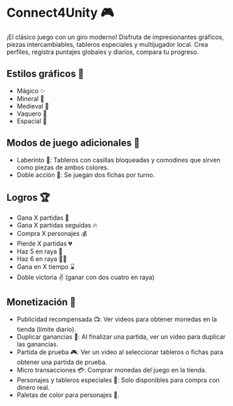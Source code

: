 # Connect4Unity 🎮

¡El clásico juego con un giro moderno! Disfruta de impresionantes gráficos, piezas intercambiables, tableros especiales y multijugador local. Crea perfiles, registra puntajes globales y diarios, compara tu progreso.

## Estilos gráficos 🎨
- Mágico ✨
- Mineral 💎
- Medieval 🏰
- Vaquero 🤠
- Espacial 🚀

## Modos de juego adicionales 🔄
- Laberinto 🧩: Tableros con casillas bloqueadas y comodines que sirven como piezas de ambos colores.
- Doble acción 🏁: Se juegan dos fichas por turno.

## Logros 🏆
- Gana X partidas 🏅
- Gana X partidas seguidas 🔥
- Compra X personajes 💰
- Pierde X partidas 💔
- Haz 5 en raya 🎯
- Haz 6 en raya 🎯🎯
- Gana en X tiempo ⌛
- Doble victoria ✌️ (ganar con dos cuatro en raya)

## Monetización 💸
- Publicidad recompensada 📺: Ver videos para obtener monedas en la tienda (límite diario).
- Duplicar ganancias 🔄: Al finalizar una partida, ver un video para duplicar las ganancias.
- Partida de prueba 🎮: Ver un video al seleccionar tableros o fichas para obtener una partida de prueba.
- Micro transacciones 💳: Comprar monedas del juego en la tienda.
- Personajes y tableros especiales 💎: Solo disponibles para compra con dinero real.
- Paletas de color para personajes 🎨.
